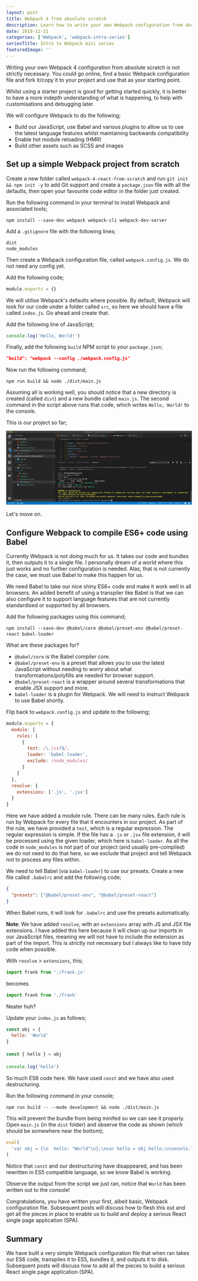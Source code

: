 ```yaml
---
layout: post
title: Webpack 4 from absolute scratch
description: Learn how to write your own Webpack configuration from absolute scratch quickly
date: 2018-12-31
categories: ['Webpack', 'webpack-intro-series']
seriesTitle: Intro to Webpack mini series
featuredImage: ''
---
```


Writing your own Webpack 4 configuration from absolute scratch is not strictly necessary. You could go online, find a basic Webpack configuration file and fork it/copy it to your project and use that as your starting point.

Whilst using a starter project is good for getting started quickly, it is better to have a more indepth understanding of what is happening, to help with customisations and debugging later.

We will configure Webpack to do the following;

- Build our JavaScript, use Babel and various plugins to allow us to use the latest language features whilst maintaining backwards compatibility
- Enable hot module reloading (HMR)
- Build other assets such as SCSS and images

## Set up a simple Webpack project from scratch

Create a new folder called `webpack-4-react-from-scratch` and run `git init && npm init -y` to add Git support and create a `package.json` file with all the defaults, then open your favourite code editor in the folder just created.

Run the following command in your terminal to install Webpack and associated tools;

```shell
npm install --save-dev webpack webpack-cli webpack-dev-server
```

Add a `.gitignore` file with the following lines;

```text
dist
node_modules
```

Then create a Webpack configuration file, called `webpack.config.js`. We do not need any config yet.

Add the following code;

```javascript
module.exports = {}
```

We will utilise Webpack's defaults where possible. By default, Webpack will look for our code under a folder called `src`, so here we should have a file called `index.js`. Go ahead and create that.

Add the following line of JavaScript;

```javascript
console.log('Hello, World!')
```

Finally, add the following `build` NPM script to your `package.json`;

```json
"build": "webpack --config ./webpack.config.js"
```

Now run the following command;

```shell
npm run build && node ./dist/main.js
```

Assuming all is working well, you should notice that a new directory is created (called `dist`) and a new bundle called `main.js`. The second command in the script above runs that code, which writes `Hello, World!` to the console.

This is our project so far;

![Webpack 4 initial setup](webpack-4-initial-config.png)

Let's move on.

## Configure Webpack to compile ES6+ code using Babel

Currently Webpack is not doing much for us. It takes our code and bundles it, then outputs it to a single file. I personally dream of a world where this just works and no further configuration is needed. Alas, that is not currently the case, we must use Babel to make this happen for us.

We need Babel to take our nice shiny ES6+ code and make it work well in all browsers. An added benefit of using a transpiler like Babel is that we can also configure it to support language features that are not currently standardised or supported by all browsers.

Add the following packages using this command;

```shell
npm install --save-dev @babel/core @babel/preset-env @babel/preset-react babel-loader
```

What are these packages for?

- `@babel/core` is the Babel compiler core.
- `@babel/preset-env` is a preset that allows you to use the latest JavaScript without needing to worry about what transformations/polyfills are needed for browser support.
- `@babel/preset-react` is a wrapper around several transformations that enable JSX support and more.
- `babel-loader` is a plugin for Webpack. We will need to instruct Webpack to use Babel shortly.

Flip back to `webpack.config.js` and update to the following;

```javascript
module.exports = {
  module: {
    rules: [
      {
        test: /\.jsx?$/,
        loader: 'babel-loader',
        exclude: /node_modules/
      }
    ]
  },
  resolve: {
    extensions: ['.js', '.jsx']
  }
}
```

Here we have added a module rule. There can be many rules. Each rule is run by Webpack for every file that it encounters in our project. As part of the rule, we have provided a `test`, which is a regular expression. The regular expression is simple. If the file has a `.js` or `.jsx` file extension, it will be processed using the given loader, which here is `babel-loader`. As all the code in `node_modules` is not part of our project (and usually pre-compiled) we do not need to do that here, so we exclude that project and tell Webpack not to process any files within.

We need to tell Babel (via `babel-loader`) to use our presets. Create a new file called `.babelrc` and add the following code;

```json
{
  "presets": ["@babel/preset-env", "@babel/preset-react"]
}
```

When Babel runs, it will look for `.babelrc` and use the presets automatically.

**Note**: We have added `resolve`, with an `extensions` array with JS and JSX file extensions. I have added this here because it will clean up our imports in our JavaScript files, meaning we will not have to include the extension as part of the import. This is strictly not necessary but I always like to have tidy code when possible.

With `resolve` > `extensions`, this;

```javascript
import frank from './frank.js'
```

becomes

```javascript
import frank from './frank'
```

Neater huh?

Update your `index.js` as follows;

```javascript
const obj = {
  hello: 'World'
}

const { hello } = obj

console.log('hello')
```

So much ES6 code here. We have used `const` and we have also used destructuring.

Run the following command in your console;

```shell
npm run build -- --mode development && node ./dist/main.js
```

This will prevent the bundle from being minifed so we can see it properly. Open `main.js` (in the `dist` folder) and observe the code as shown (which should be somewhere near the bottom);

```javascript
eval(
  'var obj = {\n  hello: "World"\n};\nvar hello = obj.hello;\nconsole.log(hello);\n\n//# sourceURL=webpack:///./src/index.js?'
)
```

Notice that `const` and our destructuring have disappeared, and has been rewritten in ES5 compatible language, so we know Babel is working.

Observe the output from the script we just ran, notice that `World` has been written out to the console!

Congratulations, you have written your first, albeit basic, Webpack configuration file. Subsequent posts will discuss how to flesh this out and get all the pieces in place to enable us to build and deploy a serious React single page application (SPA).

## Summary

We have built a very simple Webpack configuration file that when ran takes our ES6 code, transpiles it to ES5, bundles it, and outputs it to disk. Subsequent posts will discuss how to add all the pieces to build a serious React single page application (SPA).
